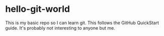 # hello-git-world
This is my basic repo so I can learn git. This follows the GitHub QuickStart guide. It's probably not interesting to anyone but me.
